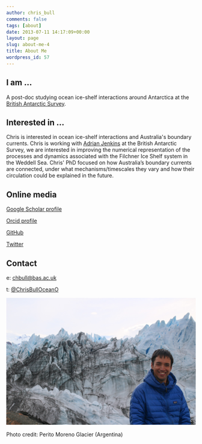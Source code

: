 ```yaml
---
author: chris_bull
comments: false
tags: [about]
date: 2013-07-11 14:17:09+00:00
layout: page
slug: about-me-4
title: About Me
wordpress_id: 57
---
```


## I am ...
A post-doc studying ocean ice-shelf interactions around Antarctica at the [British Antarctic Survey](http://www.bas.ac.uk).

## Interested in ...
Chris is interested in ocean ice-shelf interactions and Australia's boundary currents. Chris is working with [Adrian Jenkins](https://www.bas.ac.uk/profile/ajen/) at the British Antarctic Survey, we are interested in improving the numerical representation of the processes and dynamics associated with the Filchner Ice Shelf system in the Weddell Sea. Chris' PhD focused on how Australia’s boundary currents are connected, under what mechanisms/timescales they vary and how their circulation could be explained in the future.

## Online media

[Google Scholar profile](https://scholar.google.com.au/citations?user=8eGy7tgAAAAJ&hl=en) 

[Orcid profile](http://orcid.org/0000-0001-8362-3446) 

[GitHub](https://github.com/chrisb13) 

[Twitter](https://twitter.com/ChrisBullOceanO) 

## Contact
e: chbull@bas.ac.uk

t: [@ChrisBullOceanO](https://twitter.com/ChrisBullOceanO)

<a href="/images/about_me_picture.jpg"><img src="/images/about_me_picture.jpg"></a>

Photo credit: Perito Moreno Glacier (Argentina)
